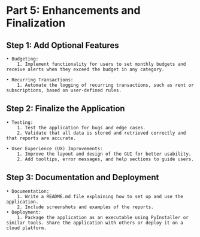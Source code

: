 # Part 5: Enhancements and Finalization

## Step 1: Add Optional Features
    • Budgeting:
        1. Implement functionality for users to set monthly budgets and receive alerts when they exceed the budget in any category.

    • Recurring Transactions:
        1. Automate the logging of recurring transactions, such as rent or subscriptions, based on user-defined rules.

## Step 2: Finalize the Application
    • Testing:
        1. Test the application for bugs and edge cases.
        2. Validate that all data is stored and retrieved correctly and that reports are accurate.

    • User Experience (UX) Improvements:
        1. Improve the layout and design of the GUI for better usability.
        2. Add tooltips, error messages, and help sections to guide users.

## Step 3: Documentation and Deployment
    • Documentation:
        1. Write a README.md file explaining how to set up and use the application.
        2. Include screenshots and examples of the reports.
    • Deployment:
        1. Package the application as an executable using PyInstaller or similar tools. Share the application with others or deploy it on a cloud platform.